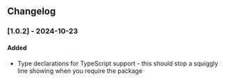 ## Changelog

### [1.0.2] - 2024-10-23
#### Added
- Type declarations for TypeScript support - this should stop a squiggly line showing when you require the package

